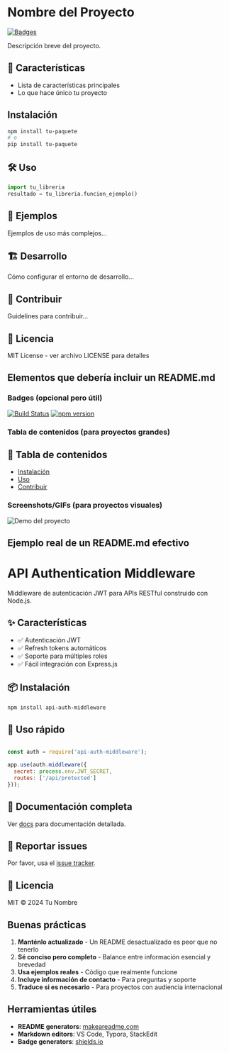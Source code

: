 # Nombre del Proyecto

[![Badges](https://img.shields.io/badge/version-1.0.0-blue.svg)](https://github.com/tu/proyecto)

Descripción breve del proyecto.

## 🚀 Características

- Lista de características principales
- Lo que hace único tu proyecto

## Instalación

```bash
npm install tu-paquete
# o
pip install tu-paquete
```
## 🛠️ Uso
```python
import tu_libreria
resultado = tu_libreria.funcion_ejemplo()
```
## 🧪 Ejemplos

Ejemplos de uso más complejos...

## 🏗️ Desarrollo

Cómo configurar el entorno de desarrollo...

## 🤝 Contribuir

Guidelines para contribuir...

## 📄 Licencia

MIT License - ver archivo LICENSE para detalles

## Elementos que debería incluir un README.md

### **Badges** (opcional pero útil)
[![Build Status](https://img.shields.io/travis/usuario/proyecto.svg)](https://travis-ci.org/usuario/proyecto)
[![npm version](https://badge.fury.io/js/nombre-paquete.svg)](https://badge.fury.io/js/nombre-paquete)

### **Tabla de contenidos** (para proyectos grandes)

## 📑 Tabla de contenidos
- [Instalación](#instalación)
- [Uso](#uso)
- [Contribuir](#contribuir)

### **Screenshots/GIFs** (para proyectos visuales)

![Demo del proyecto](demo.gif)

## Ejemplo real de un README.md efectivo

# API Authentication Middleware

Middleware de autenticación JWT para APIs RESTful construido con Node.js.

## ✨ Características

- ✅ Autenticación JWT
- ✅ Refresh tokens automáticos
- ✅ Soporte para múltiples roles
- ✅ Fácil integración con Express.js

## 📦 Instalación

``` bash
npm install api-auth-middleware
```

## 🚀 Uso rápido

``` javascript

const auth = require('api-auth-middleware');

app.use(auth.middleware({
  secret: process.env.JWT_SECRET,
  routes: ['/api/protected']
}));
``` 

## 📖 Documentación completa

Ver [docs](https://docs/README.md) para documentación detallada.

## 🐛 Reportar issues

Por favor, usa el [issue tracker](https://github.com/tu/proyecto/issues).

## 📄 Licencia

MIT © 2024 Tu Nombre

## Buenas prácticas

1. **Manténlo actualizado** - Un README desactualizado es peor que no tenerlo
2. **Sé conciso pero completo** - Balance entre información esencial y brevedad
3. **Usa ejemplos reales** - Código que realmente funcione
4. **Incluye información de contacto** - Para preguntas y soporte
5. **Traduce si es necesario** - Para proyectos con audiencia internacional

## Herramientas útiles

- **README generators**: [makeareadme.com](https://www.makeareadme.com/)
- **Markdown editors**: VS Code, Typora, StackEdit
- **Badge generators**: [shields.io](https://shields.io/)
